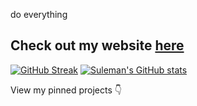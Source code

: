 do everything


## Check out my website [here](https://sule-resume.streamlit.app/)
[![GitHub Streak](https://streak-stats.demolab.com/?user=suleman1412&theme=dark)](https://git.io/streak-stats) [![Suleman's GitHub stats](https://github-readme-stats.vercel.app/api?username=suleman1412&theme=dark)](https://github.com/anuraghazra/github-readme-stats)

View my pinned projects 👇

